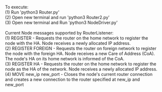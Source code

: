 To execute:<br/>
(1) Run 'python3 Router.py'<br/>
(2) Open new terminal and run 'python3 Router2.py'<br/>
(3) Open new terminal and Run 'python3 NodeDriver.py'<br/><br/>
Current Node messages supported by RouterListener:<br/>
(1) REGISTER - Requests the router on the home network to register the node with the HA. Node receives a newly allocated IP address.<br/>
(2) REGISTER FOREIGN - Requests the router on foreign network to register the node with the foreign HA. Node receives a new Care of Address (CoA). The node's HA on its home network is informed of the CoA.<br/>
(3) REGISTER HA - Requests the router on the home network to register the node as the HA of the network. Node receives a newly allocated IP address.<br/>
(4) MOVE new_ip new_port - Closes the node's current router connection and creates a new connection to the router specified at new_ip and new_port<br/>